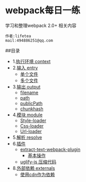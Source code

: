 webpack每日一练
===========================
学习和整理webpack 2.0+ 相关内容

    作者:lifetea
    mail:494886251@qq.com
    


##目录
* 1.[执行环境 context](./demo01)
* 2.[输入 entry](#Entry)
    * [单个文件](./demo02)
    * [多个文件](./demo03)
* 3.[输出 output](#Output)
    * [filename](./demo04)
    * [path](./demo04)
    * [publicPath](./demo04)
    * [chunkhash](./demo21) 
* 4.[模块 module](#Loader)
    * [Style-loader](./demo05)
    * [Css-loader](./demo05)
    * [Url-loader](./demo06)
* 5.[解析 resolve](#Resolve)
* 6.[插件](#Plugins)
    * [extract-text-webpack-plugin](./demo110)
        * [基本操作](./demo110)
    * [uglify-js 压缩代码](./demo130)
* 8.[外部依赖 externals](#externals)
     * [使用cdn作为依赖](./demo200)
       
        